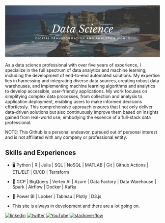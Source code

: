  
![](https://github.com/iamnatapong55/iamnatapong55/blob/main/Banner.jpg)
  

As a data science professional with over five years of experience, I specialize in the full spectrum of data analytics and machine learning, including the development of end-to-end automated solutions. My expertise lies in harnessing and integrating diverse data sources, creating robust data warehouses, and implementing machine learning algorithms and analytics to develop accessible, user-friendly applications. My work focuses on simplifying complex data processes, from collection and analysis to application deployment, enabling users to make informed decisions effortlessly. This comprehensive approach ensures that I not only deliver data-driven solutions but also continuously improve them based on insights gained from real-world use, embodying the essence of a full-stack data professional.

NOTE: This Github is a personal endeavor, pursued out of personal interest and is not affiliated with any company or professional entity.

## Skills and Experiences
* 🖥 Python | R | Julia | SQL | NoSQL | MATLAB | Git | Github Actions | ETL/ELT | CI/CD | Terraform
* 💾 GCP | BigQuery | Vertex AI | Azure | Data Factory | Data Warehouse | Spark | Airflow | Docker | Kafka
* 🌅 Power BI | Looker | Tableau | Plotly | D3.js

* This site is always in development and there are a lot going on. 

[<img src='https://cdn.jsdelivr.net/npm/simple-icons@3.0.1/icons/linkedin.svg' alt='linkedin' height='40'>](https://www.linkedin.com/in/https://www.linkedin.com/in/natapongsornprom//)  [<img src='https://cdn.jsdelivr.net/npm/simple-icons@3.0.1/icons/twitter.svg' alt='twitter' height='40'>](https://twitter.com/https://twitter.com/iambank345) [<img src='https://cdn.jsdelivr.net/npm/simple-icons@3.0.1/icons/youtube.svg' alt='YouTube' height='40'>](https://www.youtube.com/channel/bank) [<img src='https://cdn.jsdelivr.net/npm/simple-icons@3.0.1/icons/stackoverflow.svg' alt='stackoverflow' height='40'>](https://stackoverflow.com/users/bank) 





